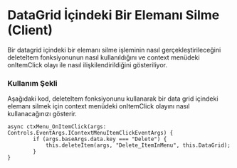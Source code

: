# DataGrid İçindeki Bir Elemanı Silme  (Client)

Bir datagrid içindeki bir elemanı silme işleminin nasıl gerçekleştirileceğini deleteItem fonksiyonunun nasıl kullanıldığını ve context menüdeki onItemClick olayı ile nasıl ilişkilendirildiğini gösteriliyor.

### Kullanım Şekli

Aşağıdaki kod, deleteItem fonksiyonunu kullanarak bir data grid içindeki elemanı silmek için context menüdeki onItemClick olayını nasıl kullanacağınızı gösterir.

```
async ctxMenu_OnItemClick(args: Controls.EventArgs.IContextMenuItemClickEventArgs) { 
        if (args.baseArgs.data.key === "Delete") {
            this.deleteItem(args, "Delete_ItemInMenu", this.DataGrid);
        }
}
```

